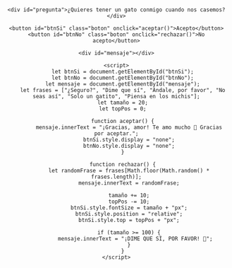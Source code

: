 <!DOCTYPE html>
<html lang="es">
<head>
    <meta charset="UTF-8">
    <meta name="viewport" content="width=device-width, initial-scale=1.0">
    <title>¿Quieres tener un gato conmigo?</title>
    <style>
        body {
            font-family: Arial, sans-serif;
            text-align: center;
            margin-top: 100px;
        }
        #pregunta {
            font-size: 24px;
            margin-bottom: 20px;
        }
        .boton {
            font-size: 20px;
            padding: 10px 20px;
            margin: 10px;
            border: none;
            cursor: pointer;
            border-radius: 10px;
        }
        #btnSi {
            background-color: green;
            color: white;
        }
        #btnNo {
            background-color: red;
            color: white;
        }
        #mensaje {
            font-size: 24px;
            font-weight: bold;
            color: darkblue;
            margin-top: 20px;
        }
    </style>
</head>
<body>

    <div id="pregunta">¿Quieres tener un gato conmigo cuando nos casemos?</div>
    
    <button id="btnSi" class="boton" onclick="aceptar()">Acepto</button>
    <button id="btnNo" class="boton" onclick="rechazar()">No acepto</button>

    <div id="mensaje"></div>

    <script>
        let btnSi = document.getElementById("btnSi");
        let btnNo = document.getElementById("btnNo");
        let mensaje = document.getElementById("mensaje");
        let frases = ["¿Seguro?", "Dime que sí", "Ándale, por favor", "No seas así", "Solo un gatito", "Piensa en los michis"];
        let tamaño = 20;
        let topPos = 0;

        function aceptar() {
            mensaje.innerText = "¡Gracias, amor! Te amo mucho 💖 Gracias por aceptar.";
            btnSi.style.display = "none";
            btnNo.style.display = "none";
        }

        function rechazar() {
            let randomFrase = frases[Math.floor(Math.random() * frases.length)];
            mensaje.innerText = randomFrase;

            tamaño += 10;
            topPos -= 10;
            btnSi.style.fontSize = tamaño + "px";
            btnSi.style.position = "relative";
            btnSi.style.top = topPos + "px";

            if (tamaño >= 100) {
                mensaje.innerText = "¡DIME QUE SÍ, POR FAVOR! 🥺";
            }
        }
    </script>
